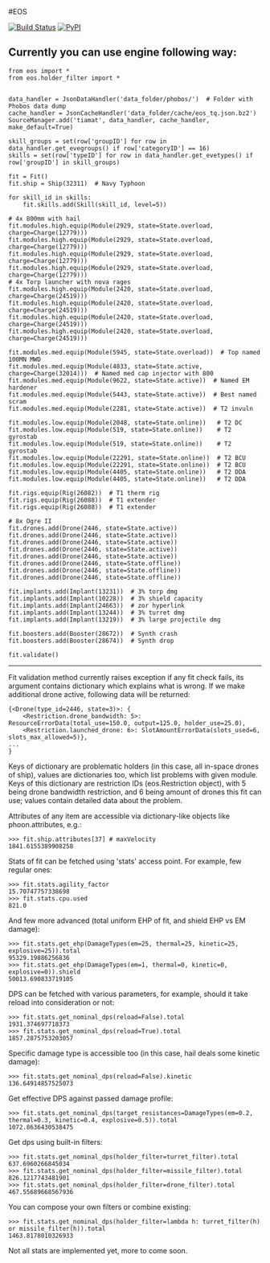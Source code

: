 #EOS

[![Build Status](https://travis-ci.org/pyfa-org/eos.svg?branch=master)](https://travis-ci.org/pyfa-org/eos)
[![PyPI](https://img.shields.io/pypi/v/Eos.svg)](https://pypi.python.org/pypi/Eos/)

Currently you can use engine following way:
-------------------------------------------------------------------------------

    from eos import *
    from eos.holder_filter import *


    data_handler = JsonDataHandler('data_folder/phobos/')  # Folder with Phobos data dump
    cache_handler = JsonCacheHandler('data_folder/cache/eos_tq.json.bz2')
    SourceManager.add('tiamat', data_handler, cache_handler, make_default=True)

    skill_groups = set(row['groupID'] for row in data_handler.get_evegroups() if row['categoryID'] == 16)
    skills = set(row['typeID'] for row in data_handler.get_evetypes() if row['groupID'] in skill_groups)

    fit = Fit()
    fit.ship = Ship(32311)  # Navy Typhoon

    for skill_id in skills:
        fit.skills.add(Skill(skill_id, level=5))

    # 4x 800mm with hail
    fit.modules.high.equip(Module(2929, state=State.overload, charge=Charge(12779)))
    fit.modules.high.equip(Module(2929, state=State.overload, charge=Charge(12779)))
    fit.modules.high.equip(Module(2929, state=State.overload, charge=Charge(12779)))
    fit.modules.high.equip(Module(2929, state=State.overload, charge=Charge(12779)))
    # 4x Torp launcher with nova rages
    fit.modules.high.equip(Module(2420, state=State.overload, charge=Charge(24519)))
    fit.modules.high.equip(Module(2420, state=State.overload, charge=Charge(24519)))
    fit.modules.high.equip(Module(2420, state=State.overload, charge=Charge(24519)))
    fit.modules.high.equip(Module(2420, state=State.overload, charge=Charge(24519)))

    fit.modules.med.equip(Module(5945, state=State.overload))  # Top named 100MN MWD
    fit.modules.med.equip(Module(4833, state=State.active, charge=Charge(32014)))  # Named med cap injector with 800
    fit.modules.med.equip(Module(9622, state=State.active))  # Named EM hardener
    fit.modules.med.equip(Module(5443, state=State.active))  # Best named scram
    fit.modules.med.equip(Module(2281, state=State.active))  # T2 invuln

    fit.modules.low.equip(Module(2048, state=State.online))   # T2 DC
    fit.modules.low.equip(Module(519, state=State.online))    # T2 gyrostab
    fit.modules.low.equip(Module(519, state=State.online))    # T2 gyrostab
    fit.modules.low.equip(Module(22291, state=State.online))  # T2 BCU
    fit.modules.low.equip(Module(22291, state=State.online))  # T2 BCU
    fit.modules.low.equip(Module(4405, state=State.online))   # T2 DDA
    fit.modules.low.equip(Module(4405, state=State.online))   # T2 DDA

    fit.rigs.equip(Rig(26082))  # T1 therm rig
    fit.rigs.equip(Rig(26088))  # T1 extender
    fit.rigs.equip(Rig(26088))  # T1 extender

    # 8x Ogre II
    fit.drones.add(Drone(2446, state=State.active))
    fit.drones.add(Drone(2446, state=State.active))
    fit.drones.add(Drone(2446, state=State.active))
    fit.drones.add(Drone(2446, state=State.active))
    fit.drones.add(Drone(2446, state=State.active))
    fit.drones.add(Drone(2446, state=State.offline))
    fit.drones.add(Drone(2446, state=State.offline))
    fit.drones.add(Drone(2446, state=State.offline))

    fit.implants.add(Implant(13231))  # 3% torp dmg
    fit.implants.add(Implant(10228))  # 3% shield capacity
    fit.implants.add(Implant(24663))  # zor hyperlink
    fit.implants.add(Implant(13244))  # 3% turret dmg
    fit.implants.add(Implant(13219))  # 3% large projectile dmg

    fit.boosters.add(Booster(28672))  # Synth crash
    fit.boosters.add(Booster(28674))  # Synth drop

    fit.validate()

-------------------------------------------------------------------------------

Fit validation method currently raises exception if any fit check fails, its argument contains dictionary which explains what is wrong. If we make additional drone active, following data will be returned:

    {<Drone(type_id=2446, state=3)>: {
        <Restriction.drone_bandwidth: 5>: ResourceErrorData(total_use=150.0, output=125.0, holder_use=25.0),
        <Restriction.launched_drone: 6>: SlotAmountErrorData(slots_used=6, slots_max_allowed=5)},
    ...
    }

Keys of dictionary are problematic holders (in this case, all in-space drones of ship), values are dictionaries too, which list problems with given module. Keys of this dictionary are restriction IDs (eos.Restriction object), with 5 being drone bandwidth restriction, and 6 being amount of drones this fit can use; values contain detailed data about the problem.

Attributes of any item are accessible via dictionary-like objects like phoon.attributes, e.g.:

    >>> fit.ship.attributes[37] # maxVelocity
    1841.6155389908258

Stats of fit can be fetched using 'stats' access point. For example, few regular ones:

    >>> fit.stats.agility_factor
    15.70747757338698
    >>> fit.stats.cpu.used
    821.0

And few more advanced (total uniform EHP of fit, and shield EHP vs EM damage):

    >>> fit.stats.get_ehp(DamageTypes(em=25, thermal=25, kinetic=25, explosive=25)).total
    95329.19886256836
    >>> fit.stats.get_ehp(DamageTypes(em=1, thermal=0, kinetic=0, explosive=0)).shield
    50013.690833719105

DPS can be fetched with various parameters, for example, should it take reload into consideration or not:

    >>> fit.stats.get_nominal_dps(reload=False).total
    1931.374697718373
    >>> fit.stats.get_nominal_dps(reload=True).total
    1857.2875753203057

Specific damage type is accessible too (in this case, hail deals some kinetic damage):

    >>> fit.stats.get_nominal_dps(reload=False).kinetic
    136.64914857525073

Get effective DPS against passed damage profile:

    >>> fit.stats.get_nominal_dps(target_resistances=DamageTypes(em=0.2, thermal=0.3, kinetic=0.4, explosive=0.5)).total
    1072.8636430538475

Get dps using built-in filters:

    >>> fit.stats.get_nominal_dps(holder_filter=turret_filter).total
    637.6960266845034
    >>> fit.stats.get_nominal_dps(holder_filter=missile_filter).total
    826.1217743481901
    >>> fit.stats.get_nominal_dps(holder_filter=drone_filter).total
    467.55689668567936

You can compose your own filters or combine existing:

    >>> fit.stats.get_nominal_dps(holder_filter=lambda h: turret_filter(h) or missile_filter(h)).total
    1463.8178010326933

Not all stats are implemented yet, more to come soon.
